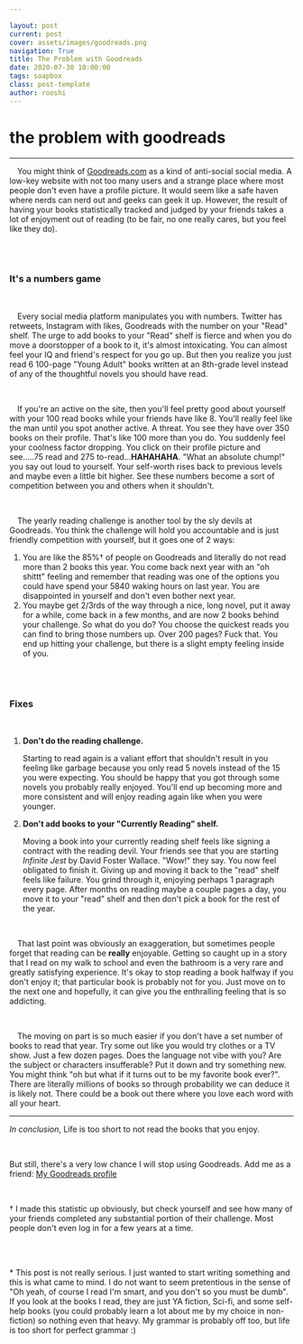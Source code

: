 ```yaml
---

layout: post
current: post
cover: assets/images/goodreads.png
navigation: True
title: The Problem with Goodreads
date: 2020-07-30 10:00:00
tags: soapbox
class: post-template
author: rooshi
---
```

# the problem with goodreads

-----------------------



&emsp;You might think of [Goodreads.com](https://www.goodreads.com) as a kind of anti-social social media. A low-key website with not too many users and a strange place where most people don't even have a profile picture. It would seem like a safe haven where nerds can nerd out and geeks can geek it up. However, the result of having your books statistically tracked and judged by your friends takes a lot of enjoyment out of reading (to be fair, no one really cares, but you feel like they do).

<br>

<br>

### It's a numbers game

<br>

&emsp;Every social media platform manipulates you with numbers. Twitter has retweets, Instagram with likes, Goodreads with the number on your "Read" shelf. The urge to add books to your "Read" shelf is fierce and when you do move a doorstopper of a book to it, it's almost intoxicating. You can almost feel your IQ and friend's respect for you go up. But then you realize you just read 6 100-page "Young Adult" books written at an 8th-grade level instead of any of the thoughtful novels you should have read. 

<br>

&emsp;If you're an active on the site, then you'll feel pretty good about yourself with your 100 read books while your friends have like 8. You'll really feel like the man until you spot another active. A threat. You see they have over 350 books on their profile. That's like 100 more than you do. You suddenly feel your coolness factor dropping. You click on their profile picture and see.....75 read and 275 to-read...**HAHAHAHA**. "What an absolute chump!" you say out loud to yourself. Your self-worth rises back to previous levels and maybe even a little bit higher. See these numbers become a sort of competition between you and others when it shouldn't. 

<br>

&emsp;The yearly reading challenge is another tool by the sly devils at Goodreads. You think the challenge will hold you accountable and is just friendly competition with yourself, but it goes one of 2 ways:

1. You are like the 85%† of people on Goodreads and literally do not read more than 2 books this year. You come back next year with an "oh shittt" feeling and remember that reading was one of the options you could have spend your 5840 waking hours on last year. You are disappointed in yourself and don't even bother next year.
2. You maybe get 2/3rds of the way through a nice, long novel, put it away for a while, come back in a few months, and are now 2 books behind your challenge. So what do you do? You choose the quickest reads you can find to bring those numbers up. Over 200 pages? Fuck that. You end up hitting your challenge, but there is a slight empty feeling inside of you.

<br>

<br>

### Fixes

<br>

1. **Don't do the reading challenge.** 

   Starting to read again is a valiant effort that shouldn't result in you feeling like garbage because you only read 5 novels instead of the 15 you were expecting. You should be happy that you got through some novels you probably really enjoyed. You'll end up becoming more and more consistent and will enjoy reading again like when you were younger.

2. **Don't add books to your "Currently Reading" shelf.** 


   Moving a book into your currently reading shelf feels like signing a contract with the reading devil. Your friends see that you are starting *Infinite Jest* by David Foster Wallace. "Wow!" they say. You now feel obligated to finish it. Giving up and moving it back to the "read" shelf feels like failure. You grind through it, enjoying perhaps 1 paragraph every page. After months on reading maybe a couple pages a day, you move it to your "read" shelf and then don't pick a book for the rest of the year.

<br>

&emsp;That last point was obviously an exaggeration, but sometimes people forget that reading can be **really** enjoyable. Getting so caught up in a story that I read on my walk to school and even the bathroom is a very rare and greatly satisfying experience. It's okay to stop reading a book halfway if you don't enjoy it; that particular book is probably not for you. Just move on to the next one and hopefully, it can give you the enthralling feeling that is so addicting. 

<br>

&emsp;The moving on part is so much easier if you don't have a set number of books to read that year. Try some out like you would try clothes or a TV show. Just a few dozen pages. Does the language not vibe with you? Are the subject or characters insufferable? Put it down and try something new. You might think "oh but what if it turns out to be my favorite book ever?". There are literally millions of books so through probability we can deduce it is likely not. There could be a book out there where you love each word with all your heart. 

<hr>

*In conclusion*, Life is too short to not read the books that you enjoy.

<br>


But still, there's a very low chance I will stop using Goodreads. Add me as a friend: [My Goodreads profile](https://www.goodreads.com/user/show/46243641-rooshi)

<br>

† I made this statistic up obviously, but check yourself and see how many of your friends completed any substantial portion of their challenge. Most people don't even log in for a few years at a time.

<br>

<br>

\* This post is not really serious. I just wanted to start writing something and this is what came to mind. I do not want to seem pretentious in the sense of "Oh yeah, of course I read I'm smart, and you don't so you must be dumb". If you look at the books I read, they are just YA fiction, Sci-fi, and some self-help books (you could probably learn a lot about me by my choice in non-fiction) so nothing even that heavy. My grammar is probably off too, but life is too short for perfect grammar :)

<br>